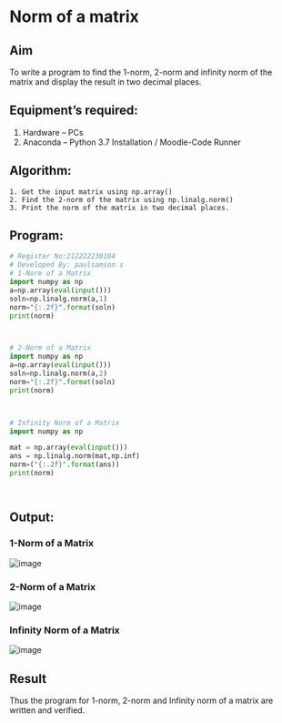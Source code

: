# Norm of a matrix
## Aim
To write a program to find the 1-norm, 2-norm and infinity norm of the matrix and display the result in two decimal places.
## Equipment’s required:
1.	Hardware – PCs
2.	Anaconda – Python 3.7 Installation / Moodle-Code Runner
## Algorithm:
	1. Get the input matrix using np.array()   
    2. Find the 2-norm of the matrix using np.linalg.norm()
	3. Print the norm of the matrix in two decimal places.
## Program:
```Python
# Register No:212222230104
# Developed By: paulsamson s
# 1-Norm of a Matrix
import numpy as np
a=np.array(eval(input()))
soln=np.linalg.norm(a,1)
norm="{:.2f}".format(soln)
print(norm)



# 2-Norm of a Matrix
import numpy as np
a=np.array(eval(input()))
soln=np.linalg.norm(a,2)
norm="{:.2f}".format(soln)
print(norm)



# Infinity Norm of a Matrix
import numpy as np

mat = np.array(eval(input()))
ans = np.linalg.norm(mat,np.inf)
norm=("{:.2f}".format(ans))
print(norm)




```
## Output:
### 1-Norm of a Matrix
![image](https://github.com/paulsamson18/Norm-of-a-matrix/assets/119405794/2bed7a24-c0b8-4d52-a38a-c40796562ac2)


### 2-Norm of a Matrix
![image](https://github.com/paulsamson18/Norm-of-a-matrix/assets/119405794/f7ce2674-5fe2-4203-b730-ff26810a1d7b)


### Infinity Norm of a Matrix
![image](https://github.com/paulsamson18/Norm-of-a-matrix/assets/119405794/76a82ae6-4cb5-43bb-8dde-7305b751af91)


## Result
Thus the program for 1-norm, 2-norm and Infinity norm of a matrix are written and verified.
